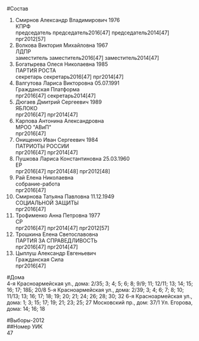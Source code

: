 #Состав  
1. Смирнов Александр Владимирович 1976  
    КПРФ  
    председатель председатель2016[47] председатель2014[47] прг2012[57]  
2. Волкова Виктория Михайловна 1967  
    ЛДПР  
    заместитель заместитель2016[47] заместитель2014[47]  
3. Богатырева Олеся Николаевна 1985  
    ПАРТИЯ РОСТА  
    секретарь секретарь2016[47] прг2014[47]  
4. Валгутова Лариса Викторовна 05.07.1991  
    Гражданская Платформа  
    прг2016[47] секретарь2014[47]  
5. Дюгаев Дмитрий Сергеевич 1989  
    ЯБЛОКО  
    прг2016[47] прг2014[47]  
6. Карпова Антонина Александровна  
    МРОО "АВиП"  
    прг2016[47]  
7. Онищенко Иван Сергеевич 1984  
    ПАТРИОТЫ РОССИИ  
    прг2016[47] прг2014[47]  
8. Пушкова Лариса Константиновна 25.03.1960  
    ЕР  
    прг2016[47] прг2014[48] прг2012[48]  
9. Рай Елена Николаевна  
    собрание-работа  
    прг2016[47]  
10. Смирнова Татьяна Павловна 11.12.1949  
    СОЦИАЛЬНОЙ ЗАЩИТЫ  
    прг2016[47]  
11. Трофименко Анна Петровна 1977  
    СР  
    прг2016[47] прг2014[47] прг2012[57]  
12. Трошкина Елена Светославовна  
    ПАРТИЯ ЗА СПРАВЕДЛИВОСТЬ  
    прг2016[47] прг2014[47]  
13. Цыплуш Александр Евгеньевич  
    Гражданская Сила  
    прг2016[47]  
  
#Дома  
4-я Красноармейская ул., дома: 2/35; 3; 4; 5; 6; 8; 9/9; 11; 12/11; 13; 14; 15; 16; 17; 18Б; 20/8 5-я Красноармейская ул., дома: 2/39; 3; 4; 6; 7; 8; 10; 11/13; 13; 16; 17; 18; 19; 20; 21; 24; 26; 28; 30; 32 6-я Красноармейская ул., дома: 1; 3; 15; 17; 19; 21; 23; 25; 27 Московский пр., дом: 37/1 Ул. Егорова, дома: 14; 16; 18  
  
#Выборы-2012  
##Номер УИК  
47  
